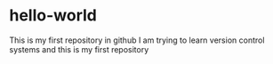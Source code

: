 # hello-world
This is my first repository in github
I am trying to learn version control systems and this is my first repository
